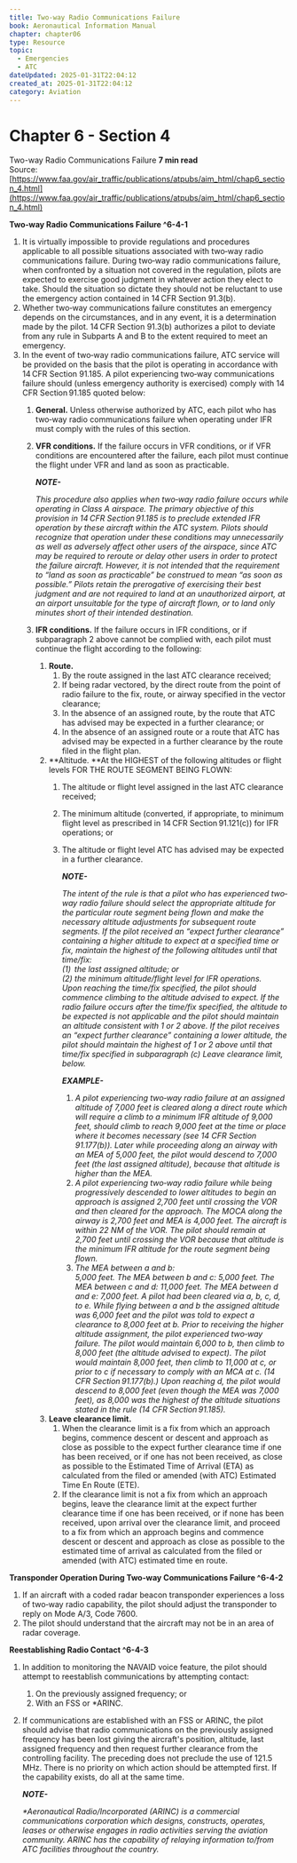 ```yaml
---
title: Two-way Radio Communications Failure
book: Aeronautical Information Manual
chapter: chapter06
type: Resource
topic:
  - Emergencies
  - ATC
dateUpdated: 2025-01-31T22:04:12
created_at: 2025-01-31T22:04:12
category: Aviation
---
```

# Chapter 6 - Section 4
Two-way Radio Communications Failure
**7 min read**  
Source: [https://www.faa.gov/air_traffic/publications/atpubs/aim_html/chap6_section_4.html](https://www.faa.gov/air_traffic/publications/atpubs/aim_html/chap6_section_4.html)

<div>

**Two‐way Radio Communications Failure ^6-4-1**

1.  It is virtually impossible to provide regulations and procedures applicable to all possible situations associated with two‐way radio communications failure. During two‐way radio communications failure, when confronted by a situation not covered in the regulation, pilots are expected to exercise good judgment in whatever action they elect to take. Should the situation so dictate they should not be reluctant to use the emergency action contained in 14 CFR Section 91.3(b).
2.  Whether two‐way communications failure constitutes an emergency depends on the circumstances, and in any event, it is a determination made by the pilot. 14 CFR Section 91.3(b) authorizes a pilot to deviate from any rule in Subparts A and B to the extent required to meet an emergency.
3.  In the event of two‐way radio communications failure, ATC service will be provided on the basis that the pilot is operating in accordance with 14 CFR Section 91.185. A pilot experiencing two‐way communications failure should (unless emergency authority is exercised) comply with 14 CFR Section 91.185 quoted below:
    1.  **General.** Unless otherwise authorized by ATC, each pilot who has two‐way radio communications failure when operating under IFR must comply with the rules of this section.
    2.  **VFR conditions.** If the failure occurs in VFR conditions, or if VFR conditions are encountered after the failure, each pilot must continue the flight under VFR and land as soon as practicable.
        <div>

        <em>**NOTE-**</em>

        <em>This procedure also applies when two‐way radio failure occurs while operating in Class A airspace. The primary objective of this provision in 14 CFR Section 91.185 is to preclude extended IFR operation by these aircraft within the ATC system. Pilots should recognize that operation under these conditions may unnecessarily as well as adversely affect other users of the airspace, since ATC may be required to reroute or delay other users in order to protect the failure aircraft. However, it is not intended that the requirement to “land as soon as practicable” be construed to mean “as soon as possible.” Pilots retain the prerogative of exercising their best judgment and are not required to land at an unauthorized airport, at an airport unsuitable for the type of aircraft flown, or to land only minutes short of their intended destination.</em>

        </div>
    3.  **IFR conditions.** If the failure occurs in IFR conditions, or if subparagraph 2 above cannot be complied with, each pilot must continue the flight according to the following:
        1.  **Route.**
            1.  By the route assigned in the last ATC clearance received;
            2.  If being radar vectored, by the direct route from the point of radio failure to the fix, route, or airway specified in the vector clearance;
            3.  In the absence of an assigned route, by the route that ATC has advised may be expected in a further clearance; or
            4.  In the absence of an assigned route or a route that ATC has advised may be expected in a further clearance by the route filed in the flight plan.
        2.  **Altitude.<em> </em>**At the HIGHEST of the following altitudes or flight levels FOR THE ROUTE SEGMENT BEING FLOWN:
            1.  The altitude or flight level assigned in the last ATC clearance received;
            2.  The minimum altitude (converted, if appropriate, to minimum flight level as prescribed in 14 CFR Section 91.121(c)) for IFR operations; or
            3.  The altitude or flight level ATC has advised may be expected in a further clearance.
                <div>

                <em>**NOTE-**</em>

                <em>The intent of the rule is that a pilot who has experienced two‐way radio failure should select the appropriate altitude for the particular route segment being flown and make the necessary altitude adjustments for subsequent route segments. If the pilot received an “expect further clearance” containing a higher altitude to expect at a specified time or fix, maintain the highest of the following altitudes until that time/fix:  
                (1)  the last assigned altitude; or  
                (2) the minimum altitude/flight level for IFR operations.  
                Upon reaching the time/fix specified, the pilot should commence climbing to the altitude advised to expect. If the radio failure occurs after the time/fix specified, the altitude to be expected is not applicable and the pilot should maintain an altitude consistent with 1 or 2 above. If the pilot receives an “expect further clearance” containing a lower altitude, the pilot should maintain the highest of 1 or 2 above until that time/fix specified in subparagraph (c) Leave clearance limit, below.</em>

                </div>

                <div>

                <em>**EXAMPLE-**</em>

                1.  <em>A pilot experiencing two‐way radio failure at an assigned altitude of 7,000 feet is cleared along a direct route which will require a climb to a minimum IFR altitude of 9,000 feet, should climb to reach 9,000 feet at the time or place where it becomes necessary (see 14 CFR Section 91.177(b)). Later while proceeding along an airway with an MEA of 5,000 feet, the pilot would descend to 7,000 feet (the last assigned altitude), because that altitude is higher than the MEA.</em>
                2.  <em>A pilot experiencing two‐way radio failure while being progressively descended to lower altitudes to begin an approach is assigned 2,700 feet until crossing the VOR and then cleared for the approach. The MOCA along the airway is 2,700 feet and MEA is 4,000 feet. The aircraft is within 22 NM of the VOR. The pilot should remain at 2,700 feet until crossing the VOR because that altitude is the minimum IFR altitude for the route segment being flown.</em>
                3.  <em>The MEA between a and b:  
                    </em><em>5,000 feet. The MEA between b and c: 5,000 feet. The MEA between c and d: 11,000 feet. The MEA between d and e: 7,000 feet. A pilot had been cleared via a, b, c, d, to e. While flying between a and b the assigned altitude was 6,000 feet and the pilot was told to expect a clearance to 8,000 feet at b. Prior to receiving the higher altitude assignment, the pilot experienced two‐way failure. The pilot would maintain 6,000 to b, then climb to 8,000 feet (the altitude advised to expect). The pilot would maintain 8,000 feet, then climb to 11,000 at c, or prior to c if necessary to comply with an MCA at c. (14 CFR Section 91.177(b).) Upon reaching d, the pilot would descend to 8,000 feet (even though the MEA was 7,000 feet), as 8,000 was the highest of the altitude situations stated in the rule (14 CFR Section 91.185).</em>

                </div>
        3.  **Leave clearance limit.**
            1.  When the clearance limit is a fix from which an approach begins, commence descent or descent and approach as close as possible to the expect further clearance time if one has been received, or if one has not been received, as close as possible to the Estimated Time of Arrival (ETA) as calculated from the filed or amended (with ATC) Estimated Time En Route (ETE).
            2.  If the clearance limit is not a fix from which an approach begins, leave the clearance limit at the expect further clearance time if one has been received, or if none has been received, upon arrival over the clearance limit, and proceed to a fix from which an approach begins and commence descent or descent and approach as close as possible to the estimated time of arrival as calculated from the filed or amended (with ATC) estimated time en route.

**Transponder Operation During Two‐way Communications Failure ^6-4-2**

1.  If an aircraft with a coded radar beacon transponder experiences a loss of two‐way radio capability, the pilot should adjust the transponder to reply on Mode A/3, Code 7600.
2.  The pilot should understand that the aircraft may not be in an area of radar coverage.

**Reestablishing Radio Contact ^6-4-3**

1.  In addition to monitoring the NAVAID voice feature, the pilot should attempt to reestablish communications by attempting contact:
    1.  On the previously assigned frequency; or
    2.  With an FSS or \*ARINC.
2.  If communications are established with an FSS or ARINC, the pilot should advise that radio communications on the previously assigned frequency has been lost giving the aircraft's position, altitude, last assigned frequency and then request further clearance from the controlling facility. The preceding does not preclude the use of 121.5 MHz. There is no priority on which action should be attempted first. If the capability exists, do all at the same time.
    <div>

    <em>**NOTE-**</em>

    <em>\*Aeronautical Radio/Incorporated (ARINC) is a commercial communications corporation which designs, constructs, operates, leases or otherwise engages in radio activities serving the aviation community. ARINC has the capability of relaying information to/from ATC facilities throughout the country.</em>

    </div>

</div>